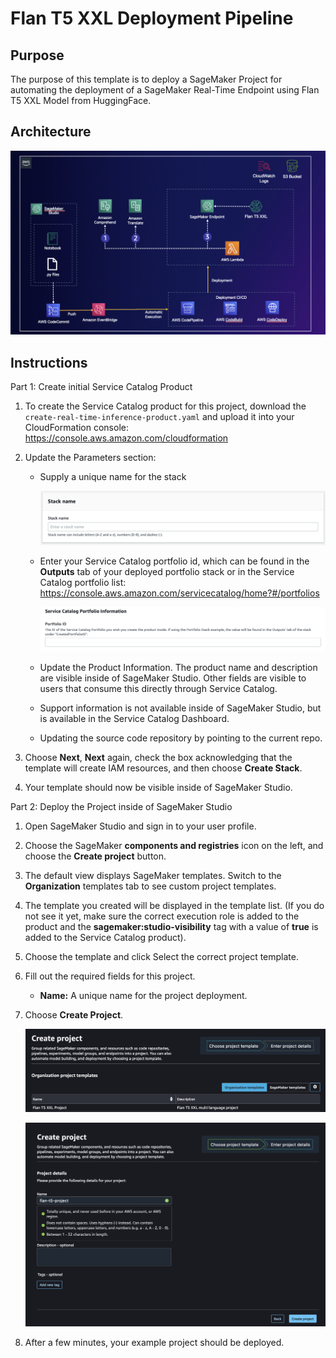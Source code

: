# Flan T5 XXL Deployment Pipeline

## Purpose

The purpose of this template is to deploy a SageMaker Project for automating the deployment of a SageMaker Real-Time Endpoint using Flan T5 XXL Model from HuggingFace.

## Architecture

![Architecture.png](images/Architecture.png)

## Instructions

Part 1: Create initial Service Catalog Product

1. To create the Service Catalog product for this project, download the `create-real-time-inference-product.yaml` and upload it into your CloudFormation console: https://console.aws.amazon.com/cloudformation

2. Update the Parameters section:

    - Supply a unique name for the stack

        ![](images/batch-params-01.png)

    - Enter your Service Catalog portfolio id, which can be found in the __Outputs__ tab of your deployed portfolio stack or in the Service Catalog portfolio list: https://console.aws.amazon.com/servicecatalog/home?#/portfolios

        ![](images/batch-params-02.png)

    - Update the Product Information. The product name and description are visible inside of SageMaker Studio. Other fields are visible to users that consume this directly through Service Catalog. 

    - Support information is not available inside of SageMaker Studio, but is available in the Service Catalog Dashboard.

    - Updating the source code repository by pointing to the current repo.

3. Choose __Next__, __Next__ again, check the box acknowledging that the template will create IAM resources, and then choose __Create Stack__.

4. Your template should now be visible inside of SageMaker Studio.

Part 2: Deploy the Project inside of SageMaker Studio

1. Open SageMaker Studio and sign in to your user profile. 
2. Choose the SageMaker __components and registries__ icon on the left, and choose the __Create project__ button. 
3. The default view displays SageMaker templates. Switch to the __Organization__ templates tab to see custom project templates. 
4. The template you created will be displayed in the template list. (If you do not see it yet, make sure the correct execution role is added to the product and the __sagemaker:studio-visibility__ tag with a value of __true__ is added to the Service Catalog product). 
5. Choose the template and click Select the correct project template. 
6. Fill out the required fields for this project.

    - __Name:__ A unique name for the project deployment.

7. Choose __Create Project__.

    ![](images/batch-create-project.png)

    ![](images/batch-create-project-2.png)

8. After a few minutes, your example project should be deployed.
